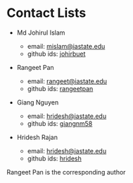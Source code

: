 # Contact Lists
- Md Johirul Islam 
  - email: mislam@iastate.edu
  - github ids: [johirbuet](https://github.com/johirbuet)

- Rangeet Pan
  - email: rangeet@iastate.edu
  - github ids: [rangeetpan](https://github.com/rangeetpan)
  
- Giang Nguyen
  - email: hridesh@iastate.edu
  - github ids: [giangnm58](https://github.com/giangnm58)

- Hridesh Rajan
  - email: hridesh@iastate.edu
  - github ids: [hridesh](https://github.com/hridesh)
  
Rangeet Pan is the corresponding author
